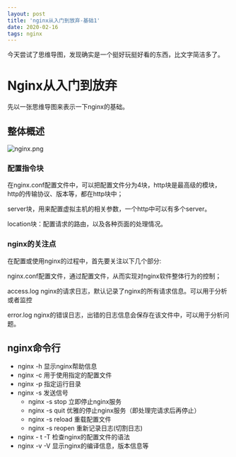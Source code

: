 ```yaml
---
layout: post
title: 'nginx从入门到放弃-基础1'
date: 2020-02-16
tags: nginx
---
```




 今天尝试了思维导图，发现确实是一个挺好玩挺好看的东西，比文字简洁多了。

# Nginx从入门到放弃

先以一张思维导图来表示一下nginx的基础。

## 整体概述



![nginx.png](https://i.loli.net/2020/02/16/Ai2C4zUyGxTjH3g.png)

### 配置指令块

在nginx.conf配置文件中，可以把配置文件分为4块，http块是最高级的模块，http的传输协议、版本等，都在http块中；

server块，用来配置虚拟主机的相关参数，一个http中可以有多个server。

location块：配置请求的路由，以及各种页面的处理情况。

### nginx的关注点

在配置或使用nginx的过程中，首先要关注以下几个部分:

nginx.conf配置文件，通过配置文件，从而实现对nginx软件整体行为的控制；

access.log nginx的请求日志，默认记录了nginx的所有请求信息。可以用于分析或者监控

error.log nginx的错误日志，出错的日志信息会保存在该文件中，可以用于分析问题。

## nginx命令行

- nginx -h 显示nginx帮助信息
- nginx -c 用于使用指定的配置文件
- nginx -p 指定运行目录
- nginx -s 发送信号
  - nginx -s stop 立即停止nginx服务
  - nginx -s quit 优雅的停止nginx服务（即处理完请求后再停止）
  - nginx -s reload 重载配置文件
  - nginx -s reopen 重新记录日志(切割日志)
- nginx - t -T 检查nginx的配置文件的语法
- nginx -v -V 显示nginx的编译信息，版本信息等